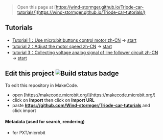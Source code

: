 
> Open this page at [https://wind-stormger.github.io/Triode-car-tutorials/](https://wind-stormger.github.io/Triode-car-tutorials/)

## Tutorials

* [Tutorial 1：Use micro:bit buttons control motor zh-CN](/Triode-car-tutorials/tutorial) → [start](https://makecode.microbit.org/#tutorial:github:wind-stormger/triode-car-tutorials/tutorial)
* [tutorial 2：Adjust the motor speed zh-CN](/Triode-car-tutorials/tutorial_2) → [start](https://makecode.microbit.org/#tutorial:github:wind-stormger/triode-car-tutorials/tutorial_2)
* [tutorial 3：Collecting voltage analog signal of line follower circuit zh-CN](/Triode-car-tutorials/tutorial_3) → [start](https://makecode.microbit.org/#tutorial:github:wind-stormger/triode-car-tutorials/tutorial_3)

## Edit this project ![Build status badge](https://github.com/Wind-stormger/Triode-car-tutorials/workflows/MakeCode/badge.svg)

To edit this repository in MakeCode.

* open [https://makecode.microbit.org/](https://makecode.microbit.org/)
* click on **Import** then click on **Import URL**
* paste **https://github.com/Wind-stormger/Triode-car-tutorials** and click import

#### Metadata (used for search, rendering)

* for PXT/microbit
<script src="https://makecode.com/gh-pages-embed.js"></script><script>makeCodeRender("{{ site.makecode.home_url }}", "{{ site.github.owner_name }}/{{ site.github.repository_name }}");</script>
